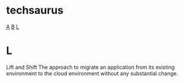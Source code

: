 # techsaurus

[A](#A)  [B](#B) [L](#L)


# L
Lift and Shift
The approach to migrate an application from its existing environment to the cloud environment without any substantial change.
